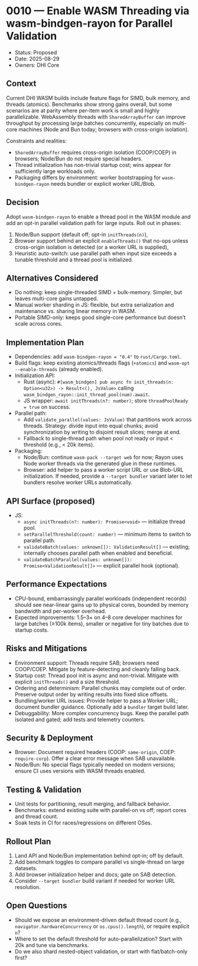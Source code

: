 # 0010 — Enable WASM Threading via wasm-bindgen-rayon for Parallel Validation

- Status: Proposed
- Date: 2025-08-29
- Owners: DHI Core

## Context

Current DHI WASM builds include feature flags for SIMD, bulk memory, and threads (atomics). Benchmarks show strong gains overall, but some scenarios are at parity where per-item work is small and highly parallelizable. WebAssembly threads with `SharedArrayBuffer` can improve throughput by processing large batches concurrently, especially on multi-core machines (Node and Bun today; browsers with cross-origin isolation).

Constraints and realities:
- `SharedArrayBuffer` requires cross-origin isolation (COOP/COEP) in browsers; Node/Bun do not require special headers.
- Thread initialization has non-trivial startup cost; wins appear for sufficiently large workloads only.
- Packaging differs by environment: worker bootstrapping for `wasm-bindgen-rayon` needs bundler or explicit worker URL/Blob.

## Decision

Adopt `wasm-bindgen-rayon` to enable a thread pool in the WASM module and add an opt-in parallel validation path for large inputs. Roll out in phases:

1) Node/Bun support (default off; opt-in `initThreads(n)`),
2) Browser support behind an explicit `enableThreads()` that no-ops unless cross-origin isolation is detected (or a worker URL is supplied),
3) Heuristic auto-switch: use parallel path when input size exceeds a tunable threshold and a thread pool is initialized.

## Alternatives Considered

- Do nothing: keep single-threaded SIMD + bulk-memory. Simpler, but leaves multi-core gains untapped.
- Manual worker sharding in JS: flexible, but extra serialization and maintenance vs. sharing linear memory in WASM.
- Portable SIMD-only: keeps good single-core performance but doesn’t scale across cores.

## Implementation Plan

- Dependencies: add `wasm-bindgen-rayon = "0.4"` to `rust/Cargo.toml`.
- Build flags: keep existing atomics/threads flags (`+atomics`) and `wasm-opt --enable-threads` (already enabled).
- Initialization API:
  - Rust (async): `#[wasm_bindgen] pub async fn init_threads(n: Option<u32>) -> Result<(), JsValue>` calling `wasm_bindgen_rayon::init_thread_pool(num).await`.
  - JS wrapper: `await initThreads(n?: number)`; store `threadPoolReady = true` on success.
- Parallel path:
  - Add `validate_parallel(values: JsValue)` that partitions work across threads. Strategy: divide input into equal chunks; avoid synchronization by writing to disjoint result slices; merge at end.
  - Fallback to single-thread path when pool not ready or input < threshold (e.g., < 20k items).
- Packaging:
  - Node/Bun: continue `wasm-pack --target web` for now; Rayon uses Node worker threads via the generated glue in these runtimes.
  - Browser: add helper to pass a worker script URL or use Blob-URL initialization. If needed, provide a `--target bundler` variant later to let bundlers resolve worker URLs automatically.

## API Surface (proposed)

- JS:
  - `async initThreads(n?: number): Promise<void>` — initialize thread pool.
  - `setParallelThreshold(count: number)` — minimum items to switch to parallel path.
  - `validateBatch(values: unknown[]): ValidationResult[]` — existing; internally chooses parallel path when enabled and beneficial.
  - `validateBatchParallel(values: unknown[]): Promise<ValidationResult[]>` — explicit parallel hook (optional).

## Performance Expectations

- CPU-bound, embarrassingly parallel workloads (independent records) should see near-linear gains up to physical cores, bounded by memory bandwidth and per-worker overhead.
- Expected improvements: 1.5–3× on 4–8 core developer machines for large batches (≥100k items), smaller or negative for tiny batches due to startup costs.

## Risks and Mitigations

- Environment support: Threads require SAB; browsers need COOP/COEP. Mitigate by feature-detecting and cleanly falling back.
- Startup cost: Thread pool init is async and non-trivial. Mitigate with explicit `initThreads()` and a size threshold.
- Ordering and determinism: Parallel chunks may complete out of order. Preserve output order by writing results into fixed slice offsets.
- Bundling/worker URL issues: Provide helper to pass a Worker URL; document bundler guidance. Optionally add a `bundler` target build later.
- Debuggability: More complex concurrency bugs. Keep the parallel path isolated and gated; add tests and telemetry counters.

## Security & Deployment

- Browser: Document required headers (COOP: `same-origin`, COEP: `require-corp`). Offer a clear error message when SAB unavailable.
- Node/Bun: No special flags typically needed on modern versions; ensure CI uses versions with WASM threads enabled.

## Testing & Validation

- Unit tests for partitioning, result merging, and fallback behavior.
- Benchmarks: extend existing suite with parallel-on vs off; report cores and thread count.
- Soak tests in CI for races/regressions on different OSes.

## Rollout Plan

1. Land API and Node/Bun implementation behind opt-in; off by default.
2. Add benchmark toggles to compare parallel vs single-thread on large datasets.
3. Add browser initialization helper and docs; gate on SAB detection.
4. Consider `--target bundler` build variant if needed for worker URL resolution.

## Open Questions

- Should we expose an environment-driven default thread count (e.g., `navigator.hardwareConcurrency` or `os.cpus().length`), or require explicit `n`?
- Where to set the default threshold for auto-parallelization? Start with 20k and tune via benchmarks.
- Do we also shard nested-object validation, or start with flat/batch-only first?

